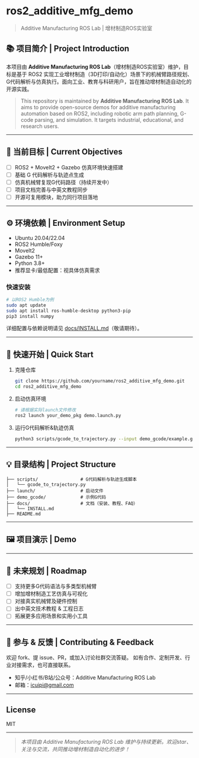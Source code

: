 

# ros2_additive_mfg_demo
> Additive Manufacturing ROS Lab | 增材制造ROS实验室


## 📚 项目简介 | Project Introduction

本项目由 **Additive Manufacturing ROS Lab**（增材制造ROS实验室）维护，目标是基于 ROS2 实现工业增材制造（3D打印/自动化）场景下的机械臂路径规划、G代码解析与仿真执行。面向工业、教育与科研用户，旨在推动增材制造自动化的开源实践。

> This repository is maintained by **Additive Manufacturing ROS Lab**. It aims to provide open-source demos for additive manufacturing automation based on ROS2, including robotic arm path planning, G-code parsing, and simulation. It targets industrial, educational, and research users.

---

## 🎯 当前目标 | Current Objectives

- [ ] ROS2 + MoveIt2 + Gazebo 仿真环境快速搭建
- [ ] 基础 G 代码解析与轨迹点生成
- [ ] 仿真机械臂复现G代码路径（持续开发中）
- [ ] 项目文档完善与中英文教程同步
- [ ] 开源可复用模块，助力同行项目落地

---

## ⚙️ 环境依赖 | Environment Setup

- Ubuntu 20.04/22.04
- ROS2 Humble/Foxy
- MoveIt2
- Gazebo 11+
- Python 3.8+
- 推荐显卡/最低配置：视具体仿真需求

### 快速安装
```bash
# 以ROS2 Humble为例
sudo apt update
sudo apt install ros-humble-desktop python3-pip
pip3 install numpy
````

详细配置与依赖说明请见 [docs/INSTALL.md](docs/INSTALL.md)（敬请期待）。

---

## 🚀 快速开始 | Quick Start

1. 克隆仓库

   ```bash
   git clone https://github.com/yourname/ros2_additive_mfg_demo.git
   cd ros2_additive_mfg_demo
   ```

2. 启动仿真环境

   ```bash
   # 请根据实际launch文件修改
   ros2 launch your_demo_pkg demo.launch.py
   ```

3. 运行G代码解析&轨迹仿真

   ```bash
   python3 scripts/gcode_to_trajectory.py --input demo_gcode/example.gcode
   ```

---

## 💡 目录结构 | Project Structure

```
├── scripts/                # G代码解析与轨迹生成脚本
│   └── gcode_to_trajectory.py
├── launch/                 # 启动文件
├── demo_gcode/             # 示例G代码
├── docs/                   # 文档（安装、教程、FAQ）
│   └── INSTALL.md
├── README.md
```

---

## 🖼️ 项目演示 | Demo



---

## 📌 未来规划 | Roadmap

* [ ] 支持更多G代码语法与多类型机械臂
* [ ] 增加增材制造工艺仿真与可视化
* [ ] 对接真实机械臂及硬件控制
* [ ] 出中英文技术教程 & 工程日志
* [ ] 拓展更多应用场景和实用小工具

---

## 🙋 参与 & 反馈 | Contributing & Feedback

欢迎 fork、提 issue、PR，或加入讨论社群交流答疑。
如有合作、定制开发、行业对接需求，也可直接联系。

* 知乎/小红书/B站/公众号：Additive Manufacturing ROS Lab
* 邮箱：[icuipi@gmail.com](icuipi@gmail.com)

---

## License

MIT

---

> *本项目由 Additive Manufacturing ROS Lab 维护与持续更新。欢迎star、关注与交流，共同推动增材制造自动化的进步！*


